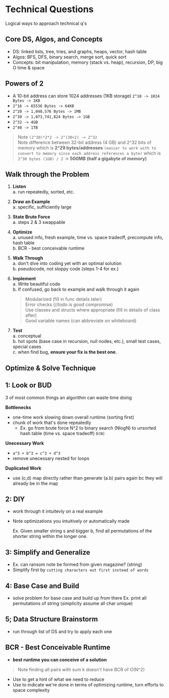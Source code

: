 # Technical Questions

Logical ways to approach technical q's

## Core DS, Algos, and Concepts

- DS: linked lists, tree, tries, and graphs, heaps, vector, hash table
- Algos: BFS, DFS, binary search, merge sort, quick sort
- Concepts: bit manipulation, memory (stack vs. heap), recursion, DP, big O time & space

## Powers of 2

- A 10-bit address can store 1024 addresses (1KB storage) `2^10 -> 1024 Bytes -> 1KB`
- `2^16 -> 65536 Bytes -> 64KB`
- `2^20 -> 1,048,576 Bytes -> 1MB`
- `2^30 -> 1,073,741,824 Bytes -> 1GB`
- `2^32 -> 4GB`
- `2^40 -> 1TB`

> Note `(2^30)*2*2 -> 2^(30+2) -> 2^32`\
> Note difference between 32-bit address (4 GB) and 2^32 bits of memory which is **2^29 bytes/addresses** `(easier to work with to convert to memory since each address references a byte)` which is `2^30 bytes (1GB) / 2` -> **500MB (half a gigabyte of memory)**

## Walk through the Problem

1. **Listen**\
  a. run repeatedly, sorted, etc.

2. **Draw an Example**\
  a. specific, sufficiently large

3. **State Brute Force**\
  a. steps 2 & 3 swappable

4. **Optimize**\
  a. unused info, fresh example, time vs. space tradeoff, precompute info, hash table\
  b. BCR - best conceivable runtime 

5. **Walk Through**\
  a. don't dive into coding yet with an optimal solution\
  b. pseudocode, not sloppy code (steps 1-4 for ex.)

6. **Implement**\
  a. Write beautiful code\
  b. If confused, go back to example and walk through it again
    > Modularized (fill in func details later)\
  Error checks (//todo is good compromise)\
  Use classes and structs where appropriate (fill in details of class after)\
  Good variable names (can abbreviate on whiteboard)

  7. **Test**\
    a. conceptual\
    b. hot spots (base case in recursion, null nodes, etc.), small test cases, special cases\
    c. when find bug, **ensure your fix is the best one.**

## Optimize & Solve Technique

## 1: Look or BUD

3 of most common things an algorithm can waste time doing

**Bottlenecks**

- one-time work slowing down overall runtime (sorting first)
- chunk of work that's done repeatedly
  - Ex. go from brute force N^2 to binary search (NlogN) to unsorted hash table (time vs. space tradeoff) `O(N)`

**Unecessary Work**

- `a^3 + b^3 = c^3 + d^3`
- remove unecessary nested for loops

**Duplicated Work**

- use (c,d) map directly rather than generate (a.b) pairs again bc they will already be in the map

## 2: DIY

- work through it intuitevly on a real example
- Note optimizations you intuitively or automatically made

  Ex. Given smaller string s and bigger b, find all permutations of the shorter string within the longer one. 

## 3: Simplify and Generalize

- Ex. can ransom note be formed from given magazine? (string)
- Simplify first by `cutting characters out first instead of words`

## 4: Base Case and Build

- solve problem for base case and build up from there
  Ex. print all permutations of string (simplicity assume all char unique)

## 5; Data Structure Brainstorm

- run through list of DS and try to apply each one

## BCR - Best Conceivable Runtime

- **best runtime you can conceive of a solution**
> Note finding all pairs with sum k doesn't have BCR of O(N^2)
- Use to get a hint of what we need to reduce
- Use to indicate we're done in terms of optimizing runtime, turn efforts to space complexity



